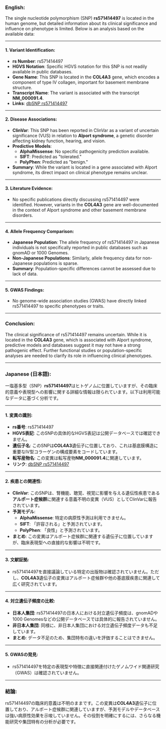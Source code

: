 ### English:
The single nucleotide polymorphism (SNP) **rs571414497** is located in the human genome, but detailed information about its clinical significance and influence on phenotype is limited. Below is an analysis based on the available data:

---

#### 1. Variant Identification:
- **rs Number**: rs571414497
- **HGVS Notation**: Specific HGVS notation for this SNP is not readily available in public databases.
- **Gene Name**: This SNP is located in the **COL4A3** gene, which encodes a component of type IV collagen, important for basement membrane structure.
- **Transcript Name**: The variant is associated with the transcript **NM_000091.4**.
- **Links**: [dbSNP rs571414497](https://www.ncbi.nlm.nih.gov/snp/rs571414497)

---

#### 2. Disease Associations:
- **ClinVar**: This SNP has been reported in ClinVar as a variant of uncertain significance (VUS) in relation to **Alport syndrome**, a genetic disorder affecting kidney function, hearing, and vision.
- **Predictive Models**:
  - **AlphaMissense**: No specific pathogenicity prediction available.
  - **SIFT**: Predicted as "tolerated."
  - **PolyPhen**: Predicted as "benign."
- **Summary**: While the variant is located in a gene associated with Alport syndrome, its direct impact on clinical phenotype remains unclear.

---

#### 3. Literature Evidence:
- No specific publications directly discussing rs571414497 were identified. However, variants in the **COL4A3** gene are well-documented in the context of Alport syndrome and other basement membrane disorders.

---

#### 4. Allele Frequency Comparison:
- **Japanese Population**: The allele frequency of rs571414497 in Japanese individuals is not specifically reported in public databases such as gnomAD or 1000 Genomes.
- **Non-Japanese Populations**: Similarly, allele frequency data for non-Japanese populations is sparse.
- **Summary**: Population-specific differences cannot be assessed due to lack of data.

---

#### 5. GWAS Findings:
- No genome-wide association studies (GWAS) have directly linked rs571414497 to specific phenotypes or traits.

---

### Conclusion:
The clinical significance of rs571414497 remains uncertain. While it is located in the **COL4A3** gene, which is associated with Alport syndrome, predictive models and databases suggest it may not have a strong pathogenic effect. Further functional studies or population-specific analyses are needed to clarify its role in influencing clinical phenotypes.

---

### Japanese (日本語):
一塩基多型（SNP）**rs571414497**はヒトゲノムに位置していますが、その臨床的意義や表現型への影響に関する詳細な情報は限られています。以下は利用可能なデータに基づく分析です。

---

#### 1. 変異の識別:
- **rs番号**: rs571414497
- **HGVS表記**: このSNPの具体的なHGVS表記は公開データベースでは確認できません。
- **遺伝子名**: このSNPは**COL4A3**遺伝子に位置しており、これは基底膜構造に重要なIV型コラーゲンの構成要素をコードしています。
- **転写産物名**: この変異は転写産物**NM_000091.4**に関連しています。
- **リンク**: [dbSNP rs571414497](https://www.ncbi.nlm.nih.gov/snp/rs571414497)

---

#### 2. 疾患との関連性:
- **ClinVar**: このSNPは、腎機能、聴覚、視覚に影響を与える遺伝性疾患である**アルポート症候群**に関連する意義不明の変異（VUS）としてClinVarに報告されています。
- **予測モデル**:
  - **AlphaMissense**: 特定の病原性予測は利用できません。
  - **SIFT**: 「許容される」と予測されています。
  - **PolyPhen**: 「良性」と予測されています。
- **まとめ**: この変異はアルポート症候群に関連する遺伝子に位置していますが、臨床表現型への直接的な影響は不明です。

---

#### 3. 文献証拠:
- rs571414497を直接議論している特定の出版物は確認されていません。ただし、**COL4A3**遺伝子の変異はアルポート症候群や他の基底膜疾患に関連して広く研究されています。

---

#### 4. 対立遺伝子頻度の比較:
- **日本人集団**: rs571414497の日本人における対立遺伝子頻度は、gnomADや1000 Genomesなどの公開データベースでは具体的に報告されていません。
- **非日本人集団**: 同様に、非日本人集団における対立遺伝子頻度データも不足しています。
- **まとめ**: データ不足のため、集団特有の違いを評価することはできません。

---

#### 5. GWASの発見:
- rs571414497を特定の表現型や特徴に直接関連付けたゲノムワイド関連研究（GWAS）は確認されていません。

---

### 結論:
rs571414497の臨床的意義は不明のままです。この変異は**COL4A3**遺伝子に位置しており、アルポート症候群に関連していますが、予測モデルやデータベースは強い病原性効果を示唆していません。その役割を明確にするには、さらなる機能研究や集団特有の分析が必要です。